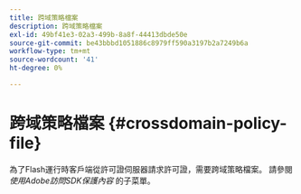 ```yaml
---
title: 跨域策略檔案
description: 跨域策略檔案
exl-id: 49bf41e3-02a3-499b-8a8f-44413dbde50e
source-git-commit: be43bbbd1051886c8979ff590a3197b2a7249b6a
workflow-type: tm+mt
source-wordcount: '41'
ht-degree: 0%

---
```


# 跨域策略檔案 {#crossdomain-policy-file}

為了Flash運行時客戶端從許可證伺服器請求許可證，需要跨域策略檔案。 請參閱 *使用Adobe訪問SDK保護內容* 的子菜單。
